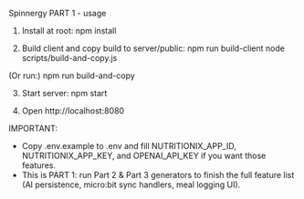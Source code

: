 Spinnergy PART 1 - usage

1) Install at root:
   npm install

2) Build client and copy build to server/public:
   npm run build-client
   node scripts/build-and-copy.js

(Or run:)
   npm run build-and-copy

3) Start server:
   npm start

4) Open http://localhost:8080

IMPORTANT:
- Copy .env.example to .env and fill NUTRITIONIX_APP_ID, NUTRITIONIX_APP_KEY, and OPENAI_API_KEY if you want those features.
- This is PART 1: run Part 2 & Part 3 generators to finish the full feature list (AI persistence, micro:bit sync handlers, meal logging UI).
